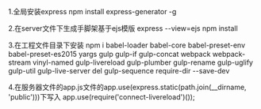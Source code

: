 1.全局安装express
npm install express-generator -g

2.在server文件下生成手脚架基于ejs模版
express --view=ejs
npm install

3.在工程文件目录下安装
npm i  babel-loader babel-core babel-preset-env babel-preset-es2015   yargs gulp gulp-if gulp-concat webpack webpack-stream vinyl-named gulp-livereload gulp-plumber gulp-rename gulp-uglify gulp-util gulp-live-server  del  gulp-sequence  require-dir --save-dev

4.在服务器文件的app.js文件的app.use(express.static(path.join(__dirname, 'public')))下写入
app.use(require('connect-livereload')());